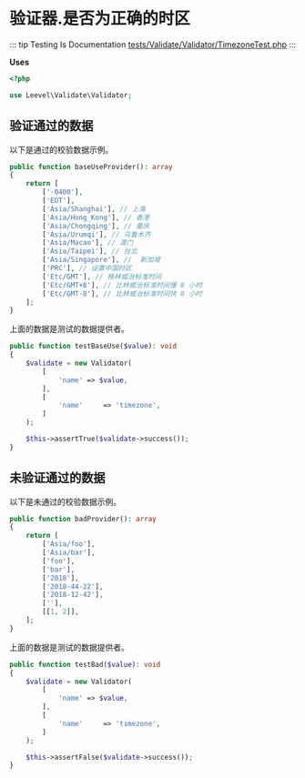 # 验证器.是否为正确的时区

::: tip Testing Is Documentation
[tests/Validate/Validator/TimezoneTest.php](https://github.com/hunzhiwange/framework/blob/master/tests/Validate/Validator/TimezoneTest.php)
:::
    
**Uses**

``` php
<?php

use Leevel\Validate\Validator;
```

## 验证通过的数据

以下是通过的校验数据示例。

``` php
public function baseUseProvider(): array
{
    return [
        ['-0400'],
        ['EDT'],
        ['Asia/Shanghai'], // 上海
        ['Asia/Hong_Kong'], // 香港
        ['Asia/Chongqing'], // 重庆
        ['Asia/Urumqi'], // 乌鲁木齐
        ['Asia/Macao'], // 澳门
        ['Asia/Taipei'], // 台北
        ['Asia/Singapore'], //  新加坡
        ['PRC'], // 设置中国时区
        ['Etc/GMT'], // 格林威治标准时间
        ['Etc/GMT+8'], // 比林威治标准时间慢 8 小时
        ['Etc/GMT-8'], // 比林威治标准时间快 8 小时
    ];
}
```

上面的数据是测试的数据提供者。


``` php
public function testBaseUse($value): void
{
    $validate = new Validator(
        [
            'name' => $value,
        ],
        [
            'name'     => 'timezone',
        ]
    );

    $this->assertTrue($validate->success());
}
```
    
## 未验证通过的数据

以下是未通过的校验数据示例。

``` php
public function badProvider(): array
{
    return [
        ['Asia/foo'],
        ['Asia/bar'],
        ['foo'],
        ['bar'],
        ['2018'],
        ['2018-44-22'],
        ['2018-12-42'],
        [''],
        [[1, 2]],
    ];
}
```

上面的数据是测试的数据提供者。


``` php
public function testBad($value): void
{
    $validate = new Validator(
        [
            'name' => $value,
        ],
        [
            'name'     => 'timezone',
        ]
    );

    $this->assertFalse($validate->success());
}
```